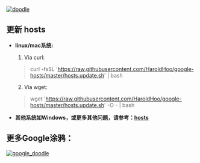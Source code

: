 [![doodle]][doodle_history]

[doodle]: https://www.google.com/logos/doodles/2017/dragon-boat-festival-2017-5927398569672704-2xa.gif "2017 年端午节"
[doodle_history]: https://www.google.com.hk/search?q=2017+%E5%B9%B4%E7%AB%AF%E5%8D%88%E8%8A%82

## 更新 hosts

* **linux/mac系统:**
   1. Via curl: 
   > curl -fsSL 'https://raw.githubusercontent.com/HaroldHoo/google-hosts/master/hosts.update.sh' | bash

   2. Via wget:
   > wget 'https://raw.githubusercontent.com/HaroldHoo/google-hosts/master/hosts.update.sh' -O - | bash


* **其他系统如Windows，或更多其他问题，请参考：[hosts](https://github.com/racaljk/hosts)**

## 更多Google涂鸦：

[![google_doodle]][g_d_url]

[google_doodle]: https://lh3.googleusercontent.com/2oJu2JCjtXSjlOwJKTXHCNezRt-KzYea2w1pd8FSe22IlDzZm_UuQKNtvABcVdfVDnhxyb9VKfsO3zEGQFkJx45Mu7bVszFI2v7B-Zk=s350 "Google 涂鸦"
[g_d_url]: https://www.google.com/doodles/googles-new-logo
